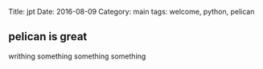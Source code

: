 Title: jpt
Date: 2016-08-09
Category: main
tags: welcome, python, pelican

## pelican is great

writhing something something something

